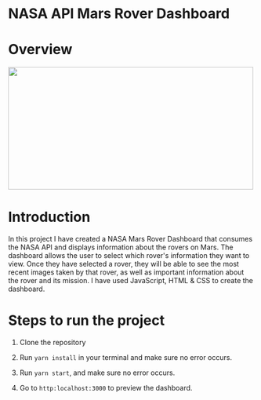# NASA API Mars Rover Dashboard

# Overview

<img src="https://user-images.githubusercontent.com/86887626/138393357-22b3fd53-de52-4ee5-b0c8-66884b853492.jpg" width="500" height="250">

# Introduction

In this project I have created a NASA Mars Rover Dashboard that consumes the NASA API and displays information about the rovers on Mars. The dashboard allows the user to select which rover's information they want to view. Once they have selected a rover, they will be able to see the most recent images taken by that rover, as well as important information about the rover and its mission. I have used JavaScript, HTML & CSS to create the dashboard.

# Steps to run the project

1. Clone the repository

2. Run `yarn install` in your terminal and make sure no error occurs.

3. Run `yarn start`, and make sure no error occurs.

4. Go to `http:localhost:3000` to preview the dashboard.
